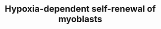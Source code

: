 ---
annotations:
- id: PW:0000204
  parent: signaling pathway
  type: Pathway Ontology
  value: Notch signaling pathway
- id: PW:0000008
  parent: signaling pathway
  type: Pathway Ontology
  value: Wnt signaling pathway
- id: CL:0000056
  parent: native cell
  type: Cell Type Ontology
  value: myoblast
authors:
- ExperiMed
- Andra
- Eweitz
- Khanspers
- Egonw
citedin:
- link: PMC8260947
  title: 'Hypoxic Signaling in Skeletal Muscle Maintenance and Regeneration: A Systematic
    Review (2021)'
communities: []
description: 'Molecular mechanisms involved in self-renewal of satellite cells in
  hypoxia. Black arrows: activation of the signaling pathway / protein / molecule.
  Blunt red arrow: inhibition of the signaling pathway / protein / molecule. Round
  blue arrow: interaction between two pathways.'
last-edited: 2024-02-22
ndex: null
organisms:
- Mus musculus
redirect_from:
- /index.php/Pathway:WP5023
- /instance/WP5023
- /instance/WP5023_r128731
revision: r128731
schema-jsonld:
- '@context': https://schema.org/
  '@id': https://wikipathways.github.io/pathways/WP5023.html
  '@type': Dataset
  creator:
    '@type': Organization
    name: WikiPathways
  description: 'Molecular mechanisms involved in self-renewal of satellite cells in
    hypoxia. Black arrows: activation of the signaling pathway / protein / molecule.
    Blunt red arrow: inhibition of the signaling pathway / protein / molecule. Round
    blue arrow: interaction between two pathways.'
  keywords:
  - CDKN1A
  - FoxO1
  - HIF1a
  - HSP90
  - Hes1
  - Hey1
  - Hey2
  - MAPK14
  - MYF5
  - MYH
  - MYOD1
  - MYOG
  - Notch pathway
  - PAX7
  license: CC0
  name: Hypoxia-dependent self-renewal of myoblasts
seo: CreativeWork
title: Hypoxia-dependent self-renewal of myoblasts
wpid: WP5023
---